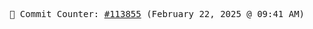 <p align="center">
    <samp>
        📮 Commit Counter: <a href="https://github.com/Javascript-void0/Javascript-void0/commits/main">#113855</a> (February 22, 2025 @ 09:41 AM)
    </samp>
</p>